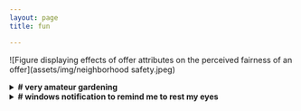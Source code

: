 ```yaml
---
layout: page
title: fun

---
```

![Figure displaying effects of offer attributes on the perceived fairness of an offer](assets/img/neighborhood safety.jpeg)

<details>
<summary><strong># very amateur gardening</strong></summary>


</details>


<details>
<summary><strong># windows notification to remind me to rest my eyes</strong></summary>

- [code](https://github.com/angelahe101/rest-notification)

</details>
